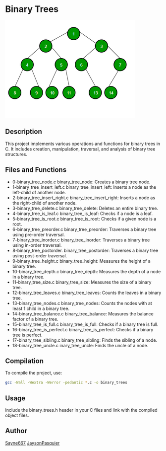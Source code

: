 # Binary Trees
![binary-tree-to-DLL](/img/binarytree.png)
## Description
This project implements various operations and functions for binary trees in C. It includes creation, manipulation, traversal, and analysis of binary tree structures.
## Files and Functions
- 0-binary_tree_node.c
binary_tree_node: Creates a binary tree node.
- 1-binary_tree_insert_left.c
  binary_tree_insert_left: Inserts a node as the left-child of another node.
- 2-binary_tree_insert_right.c
binary_tree_insert_right: Inserts a node as the right-child of another node.
- 3-binary_tree_delete.c
binary_tree_delete: Deletes an entire binary tree.
- 4-binary_tree_is_leaf.c
binary_tree_is_leaf: Checks if a node is a leaf.
- 5-binary_tree_is_root.c
binary_tree_is_root: Checks if a given node is a root.
- 6-binary_tree_preorder.c
binary_tree_preorder: Traverses a binary tree using pre-order traversal.
- 7-binary_tree_inorder.c
binary_tree_inorder: Traverses a binary tree using in-order traversal.
- 8-binary_tree_postorder.
binary_tree_postorder: Traverses a binary tree using post-order traversal.
- 9-binary_tree_height.c
binary_tree_height: Measures the height of a binary tree.
- 10-binary_tree_depth.c
binary_tree_depth: Measures the depth of a node in a binary tree.
- 11-binary_tree_size.c
binary_tree_size: Measures the size of a binary tree.
- 12-binary_tree_leaves.c
binary_tree_leaves: Counts the leaves in a binary tree.
- 13-binary_tree_nodes.c
binary_tree_nodes: Counts the nodes with at least 1 child in a binary tree.
- 14-binary_tree_balance.c
binary_tree_balance: Measures the balance factor of a binary tree.
- 15-binary_tree_is_full.c
binary_tree_is_full: Checks if a binary tree is full.
- 16-binary_tree_is_perfect.c
binary_tree_is_perfect: Checks if a binary tree is perfect.
- 17-binary_tree_sibling.c
binary_tree_sibling: Finds the sibling of a node.
- 18-binary_tree_uncle.c
inary_tree_uncle: Finds the uncle of a node.
## Compilation
To compile the project, use:
```bash
gcc -Wall -Wextra -Werror -pedantic *.c -o binary_trees
```
## Usage
Include the binary_trees.h header in your C files and link with the compiled object files.
## Author
[Sayne667](https://github.com/Saynez667)
[JaysonPasquier](https://github.com/JaysonPasquier)